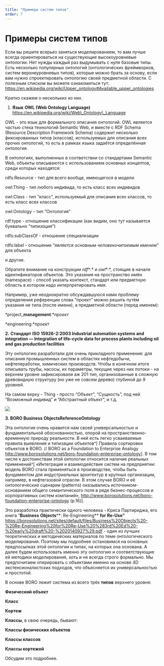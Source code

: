 ```yaml
---
title: "Примеры систем типов"
order: 7
---
```


# Примеры систем типов

Если вы решите всерьез заняться моделированием, то вам лучше всегда ориентироваться на существующие высокоуровневые онтологии. Нет нужды каждый раз выдумывать с нуля базовые типы. Есть несколько популярных онтологий (онтологических фреймворков, систем верхнеуровневых типов), которые можно брать за основу, если вам нужно спроектировать онтологию своей предметной области. С полезным списком вы можете ознакомиться тут: <https://en.wikipedia.org/wiki/Upper_ontology#Available_upper_ontologies>

Кратко скажем о нескольких из них.

1. **Язык** **OWL (Web Ontology Language)** https://en.wikipedia.org/wiki/Web\_Ontology\_Language

OWL - это язык для формального описания онтологий. OWL является частью стека технологий Semantic Web, и вместе с RDF Schema (Resource Description Framework Schema) содержит несколько фиксированных типов (классов), используемых для описания всех прочих онтологий, то есть в рамках языка задаётся определённая онтология.

В онтологиях, выполненных в соответствии со стандартами Semantic Web, объекты описываются с использованием основных концептов, среди которых находятся:

rdfs:Resource - тип для всего вообще, имеющегося в модели

owl:Thing - тип любого индивида, то есть класс всех индивидов

owl:Class - тип “класс”, используемый для описания всех классов, то есть класс всех классов

owl:Ontology - тип “Онтология”

rdf:type - отношение классификации (как видим, оно тут называется буквально “*типизация*”)

rdfs:subClassOf - отношение специализации

rdfs:label - отношение “*является основным* *человекочитаемым* *именем*” для объекта

и другие.

Обратите внимание на конструкции *rdf**:* и *owl**:*, стоящие в начале идентификаторов объектов. Это указания на пространство имён (namespace) - способ указать контекст, стандарт или предметную область в котором надо интерпретировать имя.

Например, уже неоднократно обсуждавшуюся нами проблему определения референции слова “проект” можно решить путём указания не типа (после имени), а предметной области (перед именем):

*project\_**management**:**проект*

*engineering:**проект*

**2.** **Стандарт** **ISO** **15926-2:2003 Industrial automation systems and integration — Integration of life-cycle data for process plants including oil and gas production facilities**

Эту онтологию разработали для очень прикладного применения: для описания промышленных систем в областях нефтедобычи, нефтепеработки, химических производств. Чтобы в конечном итоге описывать трубы, насосы, их параметры, текущие через них потоки - на верхнем уровне зафиксировали аж 201 тип, организованные в сложную древовидную структуру (но уже не совсем дерево) глубиной до 9 уровней.

На самом верху - Thing - просто “Объект”, “Сущность”, под ней “Возможный индивид” и “Абстрактный объект”, и т.д.

![](/ru/rational-work/20.png)

**3. BORO Business** **Objects****Reference****Ontology**

Эта онтология очень нравится нам своей универсальностью и фундаментальной обоснованностью, опорой на пространственно-временную природу реальности. В ней есть легко усваиваемые правила выявления и типизации объектов^[ Правила сортировки объектов в BORO. // BORO as a Foundation to Enterprise Analogy <http://www.borosolutions.net/boro-foundation-enterprise-ontology>]. В том числе к достоинствам этой онтологии относится наличие реальных применений^[ «Интеграция и взаимодействие систем на предприятии: модель BORO стала применяться в производстве, чтобы быть фундаментом для индустриальных архитектур в крупных организации, например, в нефтегазовой отрасли. В этом случае BORO и её онтологические сценарии (patterns) оказывались источником-основанием общего семантического поля в ряде бизнес-процессов и корпоративных систем компаний», <http://www.borosolutions.net/boro-foundation-enterprise-ontology> (p.16)].

Это разработка практически одного человека - Криса Партириджа, его книга “**Business** **Objects****: Re-Engineering** **for** **Re-****Use****”** <https://borosolutions.net/sites/default/files/Business%20Objects%20-%20Re-Engineering%20for%20Re-Use%20%283rd%20Ed%20-%20early%20draft%20-%2020140927%29.pdf> - один из лучших теоретических и методических материалов по теме онтологического моделирования. Поэтому мы подробнее остановимся на основных предпосылках этой онтологии и типах, на которых она основана. А далее будем использовать именно эту онтологию и соответствующие ей методики моделирования, хоть и не всегда строго формально. Мы предпочитаем оперировать с объектами именно на основе 4D экстенсионалистских подходов, что объясняется их универсальностью и простотой.

В основе BORO лежит система из всего трёх **типов** верхнего уровня:

**Физический объект**

**Класс**

**Кортеж**

**Классы**, в свою очередь, бывают:

**Классы физических объектов**

**Классы классов**

**Классы кортежей**

Обсудим это подробнее.